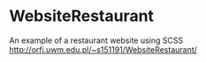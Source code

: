 # WebsiteRestaurant
An example of a restaurant website using SCSS 
http://orfi.uwm.edu.pl/~s151191/WebsiteRestaurant/
